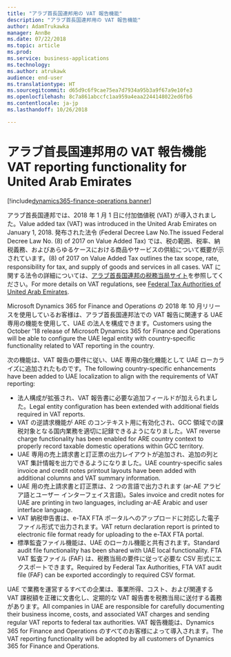 ```yaml
---
title: "アラブ首長国連邦用の VAT 報告機能"
description: "アラブ首長国連邦用の VAT 報告機能"
author: AdamTrukawka
manager: AnnBe
ms.date: 07/22/2018
ms.topic: article
ms.prod: 
ms.service: business-applications
ms.technology: 
ms.author: atrukawk
audience: end-user
ms.translationtype: HT
ms.sourcegitcommit: d65d9c6f9cae75ea7d7934a95b3a9f67a9e10fe3
ms.openlocfilehash: 8c7a861abccfc1aa959a4eaa2244148022ed6fb6
ms.contentlocale: ja-jp
ms.lasthandoff: 10/26/2018

---
```


# <a name="vat-reporting-functionality-for-united-arab-emirates"></a><span data-ttu-id="c5001-103">アラブ首長国連邦用の VAT 報告機能</span><span class="sxs-lookup"><span data-stu-id="c5001-103">VAT reporting functionality for United Arab Emirates</span></span>

[!include[dynamics365-finance-operations banner](../includes/dynamics365-finance-operations.md)]

<span data-ttu-id="c5001-104">アラブ首長国連邦では、2018 年 1 月 1 日に付加価値税 (VAT) が導入されました。</span><span class="sxs-lookup"><span data-stu-id="c5001-104">Value added tax (VAT) was introduced in the United Arab Emirates on January 1, 2018.</span></span> <span data-ttu-id="c5001-105">発布された法令 (Federal Decree Law No.</span><span class="sxs-lookup"><span data-stu-id="c5001-105">The issued Federal Decree Law No.</span></span> <span data-ttu-id="c5001-106">(8) of 2017 on Value Added Tax) では、税の範囲、税率、納税義務、およびあらゆるケースにおける商品やサービスの供給について概要が示されています。</span><span class="sxs-lookup"><span data-stu-id="c5001-106">(8) of 2017 on Value Added Tax outlines the tax scope, rate, responsibility for tax, and supply of goods and services in all cases.</span></span> <span data-ttu-id="c5001-107">VAT に関する法令の詳細については、[アラブ首長国連邦の税務当局サイト](https://government.ae/en/information-and-services/finance-and-investment/taxation/valueaddedtaxvat)を参照してください。</span><span class="sxs-lookup"><span data-stu-id="c5001-107">For more details on VAT regulations, see [Federal Tax Authorities of United Arab Emirates](https://government.ae/en/information-and-services/finance-and-investment/taxation/valueaddedtaxvat).</span></span>

<span data-ttu-id="c5001-108">Microsoft Dynamics 365 for Finance and Operations の 2018 年 10 月リリースを使用しているお客様は、アラブ首長国連邦法での VAT 報告に関連する UAE 専用の機能を使用して、UAE の法人を構成できます。</span><span class="sxs-lookup"><span data-stu-id="c5001-108">Customers using the October '18 release of Microsoft Dynamics 365 for Finance and Operations will be able to configure the UAE legal entity with country-specific functionality related to VAT reporting in the country.</span></span>

<span data-ttu-id="c5001-109">次の機能は、VAT 報告の要件に従い、UAE 専用の強化機能として UAE ローカライズに追加されたものです。</span><span class="sxs-lookup"><span data-stu-id="c5001-109">The following country-specific enhancements have been added to UAE localization to align with the requirements of VAT reporting:</span></span>

- <span data-ttu-id="c5001-110">法人構成が拡張され、VAT 報告書に必要な追加フィールドが加えられました。</span><span class="sxs-lookup"><span data-stu-id="c5001-110">Legal entity configuration has been extended with additional fields required in VAT reports.</span></span>
- <span data-ttu-id="c5001-111">VAT の逆請求機能が ARE のコンテキスト用に有効化され、GCC 領域での課税対象となる国内業務を適切に記録できるようになりました。</span><span class="sxs-lookup"><span data-stu-id="c5001-111">VAT reverse charge functionality has been enabled for ARE country context to properly record taxable domestic operations within GCC territory.</span></span>
- <span data-ttu-id="c5001-112">UAE 専用の売上請求書と訂正票の出力レイアウトが追加され、追加の列と VAT 集計情報を出力できるようになりました。</span><span class="sxs-lookup"><span data-stu-id="c5001-112">UAE country-specific sales invoice and credit notes printout layouts have been added with additional columns and VAT summary information.</span></span>
- <span data-ttu-id="c5001-113">UAE 用の売上請求書と訂正票は、2 つの言語で出力されます (ar-AE アラビア語とユーザー インターフェイス言語)。</span><span class="sxs-lookup"><span data-stu-id="c5001-113">Sales invoice and credit notes for UAE are printing in two languages, including ar-AE Arabic and user interface language.</span></span>
- <span data-ttu-id="c5001-114">VAT 納税申告書は、e-TAX FTA ポータルへのアップロードに対応した電子ファイル形式で出力されます。</span><span class="sxs-lookup"><span data-stu-id="c5001-114">VAT return declaration report is printed to electronic file format ready for uploading to the e-TAX FTA portal.</span></span>
- <span data-ttu-id="c5001-115">標準監査ファイル機能は、UAE のローカル機能と共有されます。</span><span class="sxs-lookup"><span data-stu-id="c5001-115">Standard audit file functionality has been shared with UAE local functionality.</span></span> <span data-ttu-id="c5001-116">FTA VAT 監査ファイル (FAF) は、税務当局の要件に従って必要な CSV 形式にエクスポートできます。</span><span class="sxs-lookup"><span data-stu-id="c5001-116">Required by Federal Tax Authorities, FTA VAT audit file (FAF) can be exported accordingly to required CSV format.</span></span>

<span data-ttu-id="c5001-117">UAE で業務を運営するすべての企業は、事業所得、コスト、および関連する VAT 課税額を正確に文書化し、定期的な VAT 報告書を税務当局に送付する義務があります。</span><span class="sxs-lookup"><span data-stu-id="c5001-117">All companies in UAE are responsible for carefully documenting their business income, costs, and associated VAT charges and sending regular VAT reports to federal tax authorities.</span></span> <span data-ttu-id="c5001-118">VAT 報告機能は、Dynamics 365 for Finance and Operations のすべてのお客様によって導入されます。</span><span class="sxs-lookup"><span data-stu-id="c5001-118">The VAT reporting functionality will be adopted by all customers of Dynamics 365 for Finance and Operations.</span></span>


